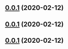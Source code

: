 ## [0.0.1](https://github.com/ravi-pandit14/phaser-test-master/compare/v0.1.0...v0.0.1) (2020-02-12)



## [0.0.1](https://github.com/ravi-pandit14/phaser-test-master/compare/v0.1.0...v0.0.1) (2020-02-12)



## [0.0.1](https://github.com/ravi-pandit14/phaser-test-master/compare/v0.1.0...v0.0.1) (2020-02-12)





